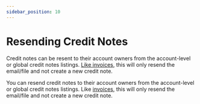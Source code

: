 ```yaml
---
sidebar_position: 10
---
```

# Resending Credit Notes

Credit notes can be resent to their account owners from the account-level or global credit notes listings. [Like invoices](ResendinganInvoice), this will only resend the email/file and not create a new credit note.

You can resend credit notes to their account owners from the account-level or global credit notes listings. Like [invoices](ResendinganInvoice), this will only resend the email/file and not create a new credit note.
